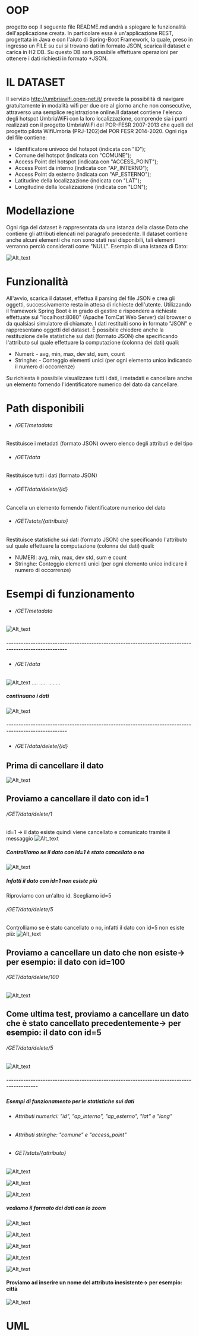 # OOP
progetto oop
Il seguente file README.md andrà a spiegare le funzionalità dell'applicazione creata. In particolare essa è un'applicazione REST, progettata in Java e con l'aiuto di Spring-Boot Framework, la quale, preso in ingresso un FILE su cui si trovano dati in formato JSON, scarica il dataset e carica in H2 DB. Su questo DB sarà possibile effettuare operazioni per ottenere i dati richiesti in formato *JSON.

# IL DATASET
Il servizio http://umbriawifi.open-net.it/ prevede la possibilità di navigare gratuitamente in modalità wiﬁ per due ore al giorno anche non consecutive, attraverso una semplice registrazione online.Il dataset contiene l'elenco degli hotspot UmbriaWiFi con la loro localizzazione, comprende sia i punti realizzati con il progetto UmbriaWiFi del POR-FESR 2007-2013 che quelli del progetto pilota WifiUmbria (PRJ-1202)del POR FESR 2014-2020.
Ogni riga del file contiene:
- Identificatore univoco del hotspot (indicata con "ID");
- Comune del hotspot (indicata con "COMUNE");
- Access Point del hotspot (indicata con "ACCESS_POINT");
- Access Point da interno (indicata con "AP_INTERNO");
- Access Point da esterno (indicata con "AP_ESTERNO");
- Latitudine della localizzazione (indicata con "LAT");
- Longitudine della localizzazione (indicata con "LON");

# Modellazione
Ogni riga del dataset è rappresentata da una istanza della classe Dato che contiene gli attributi elencati nel paragrafo precedente.
Il dataset contiene anche alcuni elementi che non sono stati resi disponibili, tali elementi verranno perciò considerati come "NULL". Esempio di una istanza di Dato:

![Alt_text](MODELLAZIONE.PNG)

# Funzionalità
All'avvio, scarica il dataset, effettua il parsing del file JSON e crea gli oggetti, successivamente resta in attesa di richieste dell'utente. Utilizzando il framework Spring Boot è in grado di gestire e rispondere a richieste effettuate sul "localhost:8080" (Apache TomCat Web Server) dal browser o da qualsiasi simulatore di chiamate. I dati restituiti sono in formato "JSON" e rappresentano oggetti del dataset. È possibile chiedere anche la restituzione delle statistiche sui dati (formato JSON) che specificando l'attributo sul quale effettuare la computazione (colonna dei dati) quali:
- Numeri: 
          - avg, min, max, dev std, sum, count
- Stringhe:
          - Conteggio elementi unici (per ogni elemento unico indicando il numero di occorrenze)
          
 Su richiesta è possibile visualizzare tutti i dati, i metadati e cancellare anche un elemento fornendo l'identificatore numerico del    dato da cancellare.
 
 # Path disponibili
 - ###### /GET/metadata
 Restituisce i metadati (formato JSON) ovvero elenco degli attributi e del tipo
 
 - ###### /GET/data
 Restituisce tutti i dati (formato JSON)
 
 - ###### /GET/data/delete/{id}
 Cancella un elemento fornendo l'identificatore numerico del dato
 
 - ###### /GET/stats/{attributo}
 Restituisce statistiche sui dati (formato JSON)  che specificando l'attributo sul quale effettuare la computazione (colonna dei dati) quali:
 - NUMERI: avg, min, max, dev std, sum e count
 - Stringhe: Conteggio elementi unici (per ogni elemento unico indicare il numero di occorrenze)
 
 # Esempi di funzionamento
 - ###### /GET/metadata
 ![Alt_text](metadata.PNG)
 
 ##### -----------------------------------------------------------------------------------------------------
 - ###### /GET/data
 ![Alt_text](dati.PNG)
 ....
 .....
 ........
##### continuano i dati 
 
 
 ![Alt_text](dati1.PNG)
 ##### -----------------------------------------------------------------------------------------------------
 
 - ###### /GET/data/delete/{id}
 ## Prima di cancellare il dato
 ![Alt_text](dati.PNG)
 ## Proviamo a cancellare il dato con id=1
 ###### /GET/data/delete/1
 id=1 -> il dato esiste quindi viene cancellato e comunicato tramite il messaggio
 ![Alt_text](delete1.PNG)
 ##### Controlliamo se il dato con id=1 è stato cancellato o no
 ![Alt_text](delete2.PNG)
 ##### Infatti il dato con id=1 non esiste più
 
 Riproviamo con un'altro id. Scegliamo id=5
 ###### /GET/data/delete/5
 Controlliamo se è stato cancellato o no, infatti il dato con id=5 non esiste più:
 ![Alt_text](delete3.PNG)
 
 ## Proviamo a cancellare un dato che non esiste-> per esempio: il dato con id=100
 ###### /GET/data/delete/100
 ![Alt_text](delete4.PNG)
 
 ## Come ultima test, proviamo a cancellare un dato che è stato cancellato precedentemente-> per esempio: il dato con id=5
 ###### /GET/data/delete/5
 ![Alt_text](delete5.PNG)
 
 ##### -----------------------------------------------------------------------------------------
 
 ##### Esempi di funzionamento per le statistiche sui dati
 - ###### Attributi numerici: "id", "ap_interno", "ap_esterno", "lat" e "long"
 - ###### Attributi stringhe: "comune" e "access_point"
 
 
 -  ###### GET/stats/{attributo}
 ![Alt_text](id.PNG)
 
 
 ![Alt_text](comune.PNG)
 
 
 ![Alt_text](access_point1.PNG)
 ##### vediamo il formato dei dati con lo zoom
 ![Alt_text](access_point2.PNG)
 
 
 ![Alt_text](ap_interno.PNG)
 
 
 ![Alt_text](ap_esterno.PNG)
 
 
 ![Alt_text](lat.PNG)
 
 
 ![Alt_text](long.PNG)
 
 #### Proviamo ad inserire un nome del attributo inesistente-> per esempio: città
 ![Alt_text](wrongcampo.PNG)
 
 # UML
 
 
 
 
 
